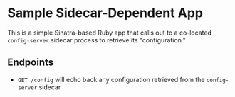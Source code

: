 # Sample Sidecar-Dependent App

This is a simple Sinatra-based Ruby app that calls out to a co-located `config-server` sidecar process to retrieve its "configuration."

## Endpoints
* `GET /config` will echo back any configuration retrieved from the `config-server` sidecar
